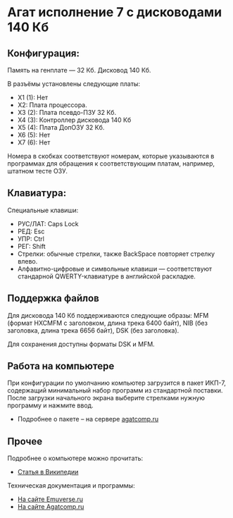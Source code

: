 # Агат исполнение 7 с дисководами 140 Кб

## Конфигурация:

Память на генплате &mdash; 32 Кб. Дисковод 140 Кб.

В разъёмы установлены следующие платы:

* Х1 (1): Нет
* Х2: Плата процессора.
* Х3 (2): Плата псевдо-ПЗУ 32 Кб.
* Х4 (3): Контроллер дисковода 140 Кб
* Х5 (4): Плата ДопОЗУ 32 Кб.
* Х6 (5): Нет
* Х7 (6): Нет

Номера в скобках соответствуют номерам, которые указываются в программах для обращения к соответствующим платам, например, штатном тесте ОЗУ.

## Клавиатура:
Специальные клавиши:

* РУС/ЛАТ: Caps Lock
* РЕД: Esc
* УПР: Ctrl
* РЕГ: Shift
* Стрелки: обычные стрелки, также BackSpace повторяет стрелку влево.
* Алфавитно-цифровые и символьные клавиши &mdash; соответствуют стандарной QWERTY-клавиатуре в английской раскладке.

## Поддержка файлов

Для дисковода 140 Кб поддерживаются следующие образы: MFM (формат HXCMFM c заголовком, длина трека 6400 байт), NIB (без заголовка, длина трека 6656 байт), DSK (без заголовка).

Для сохранения доступны форматы DSK и MFM.

## Работа на компьютере

При конфигурации по умолчанию компьютер загрузится в пакет ИКП-7, содержащий минимальный набор программ из стандартной поставки. После загрузки начального экрана выберите стрелками нужную программу и нажмите ввод.

* Подробнее о пакете &ndash; на сервере [agatcomp.ru](http://agatcomp.ru/agat/Software/Other/IKP.shtml)

## Прочее

Подробнее о компьютере можно прочитать:

* [Статья в Википедии](https://ru.wikipedia.org/wiki/Агат_(компьютер))

Техническая документация и программы:

* [На сайте Emuverse.ru](https://emuverse.ru/wiki/Агат)
* [На сайте Agatcomp.ru](http://agatcomp.ru)